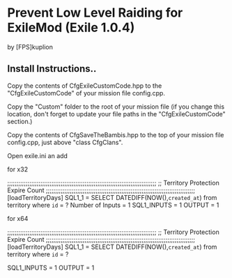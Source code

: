 # Prevent Low Level Raiding for ExileMod (Exile 1.0.4)

by [FPS]kuplion

## Install Instructions..

Copy the contents of CfgExileCustomCode.hpp to the "CfgExileCustomCode" of your mission file config.cpp.

Copy the "Custom" folder to the root of your mission file (if you change this location, don't forget to update your file paths in the "CfgExileCustomCode" section.)

Copy the contents of CfgSaveTheBambis.hpp to the top of your mission file config.cpp, just above "class CfgClans".

Open exile.ini an add 

for x32

;;;;;;;;;;;;;;;;;;;;;;;;;;;;;;;;;;;;;;;;;;;;;;;;;;;;;;;;;;;;;;;;;;;;;;;;;;;;;;;;;
;;  Territory Protection Expire Count
;;;;;;;;;;;;;;;;;;;;;;;;;;;;;;;;;;;;;;;;;;;;;;;;;;;;;;;;;;;;;;;;;;;;;;;;;;;;;;;;;
[loadTerritoryDays]
SQL1_1 = SELECT DATEDIFF(NOW(),`created_at`) from territory where `id` = ?
Number of Inputs = 1
SQL1_INPUTS = 1
OUTPUT = 1

for x64

;;;;;;;;;;;;;;;;;;;;;;;;;;;;;;;;;;;;;;;;;;;;;;;;;;;;;;;;;;;;;;;;;;;;;;;;;;;;;;;;;
;;  Territory Protection Expire Count
;;;;;;;;;;;;;;;;;;;;;;;;;;;;;;;;;;;;;;;;;;;;;;;;;;;;;;;;;;;;;;;;;;;;;;;;;;;;;;;;;
[loadTerritoryDays]
SQL1_1 = SELECT DATEDIFF(NOW(),`created_at`) from territory where `id` = ?

SQL1_INPUTS = 1
OUTPUT = 1
